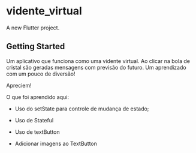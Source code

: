 # vidente_virtual

A new Flutter project.

## Getting Started

Um aplicativo que funciona como uma vidente virtual. Ao clicar na bola de cristal são geradas mensagens com  previsão do futuro. 
Um aprendizado com um pouco de diversão!

Apreciem!

O que foi aprendido aqui:

- Uso do setState para controle de mudança de estado;

- Uso de Stateful

- Uso de textButton 

- Adicionar imagens ao TextButton

